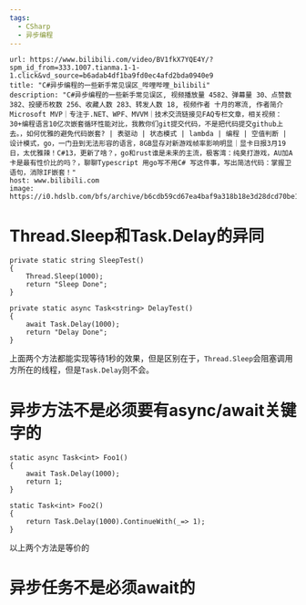 ```yaml
---
tags:
  - CSharp
  - 异步编程
---
```


```cardlink
url: https://www.bilibili.com/video/BV1fkX7YQE4Y/?spm_id_from=333.1007.tianma.1-1-1.click&vd_source=b6adab4df1ba9fd0ec4afd2bda0940e9
title: "C#异步编程的一些新手常见误区_哔哩哔哩_bilibili"
description: "C#异步编程的一些新手常见误区, 视频播放量 4582、弹幕量 30、点赞数 382、投硬币枚数 256、收藏人数 283、转发人数 18, 视频作者 十月的寒流, 作者简介 Microsoft MVP｜专注于.NET、WPF、MVVM｜技术交流链接见FAQ专栏文章，相关视频：30+编程语言10亿次嵌套循环性能对比，我教你们git提交代码，不是把代码提交github上去。，如何优雅的避免代码嵌套? | 表驱动 | 状态模式 | lambda | 编程 | 空值判断 | 设计模式，go，一门丑到无法形容的语言，8GB显存对新游戏帧率影响明显｜显卡日报3月19日，太优雅辣！C#13，更新了啥？，go和rust谁是未来的主流，极客湾：纯臭打游戏，AU加A卡是最有性价比的吗？，聊聊Typescript 用go写不用C# 写这件事，写出简洁代码：掌握卫语句，消除IF嵌套！"
host: www.bilibili.com
image: https://i0.hdslb.com/bfs/archive/b6cdb59cd67ea4baf9a318b18e3d28dcd70be19e.jpg@100w_100h_1c.png
```

# Thread.Sleep和Task.Delay的异同
```CSharp
private static string SleepTest()  
{  
    Thread.Sleep(1000);  
    return "Sleep Done";  
}  
  
private static async Task<string> DelayTest()  
{  
    await Task.Delay(1000);  
    return "Delay Done";  
}
```
上面两个方法都能实现等待1秒的效果，但是区别在于，`Thread.Sleep`会阻塞调用方所在的线程，但是`Task.Delay`则不会。
# 异步方法不是必须要有async/await关键字的
```CSharp
static async Task<int> Foo1()  
{  
    await Task.Delay(1000);  
    return 1;  
}  
  
static Task<int> Foo2()  
{  
    return Task.Delay(1000).ContinueWith(_=> 1);  
}
```
以上两个方法是等价的
# 异步任务不是必须await的



